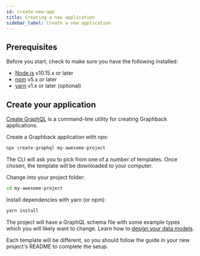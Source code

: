 ```yaml
---
id: create-new-app
title: Creating a new application
sidebar_label: Create a new application
---
```


## Prerequisites

Before you start, check to make sure you have the following installed:

- [Node.js](https://nodejs.org/en/) v10.15.x or later
- [npm](https://www.npmjs.com/) v5.x or later
- [yarn](https://yarnpkg.com/) v1.x or later (optional)

## Create your application

[Create GraphQL](https://github.com/aerogear/create-graphql) is a command-line utility for creating Graphback applications.

Create a Graphback application with npx:

```sh
npx create-graphql my-awesome-project
```

The CLI will ask you to pick from one of a number of templates. Once chosen, the template will be downloaded to your computer.

Change into your project folder:

```sh
cd my-awesome-project
```

Install dependencies with yarn (or npm):

```sh
yarn install
```

The project will have a GraphQL schema file with some example types which you will likely want to change. Learn how to [design your data models](../model/datamodel).

Each template will be different, so you should follow the guide in your new project's README to complete the setup.